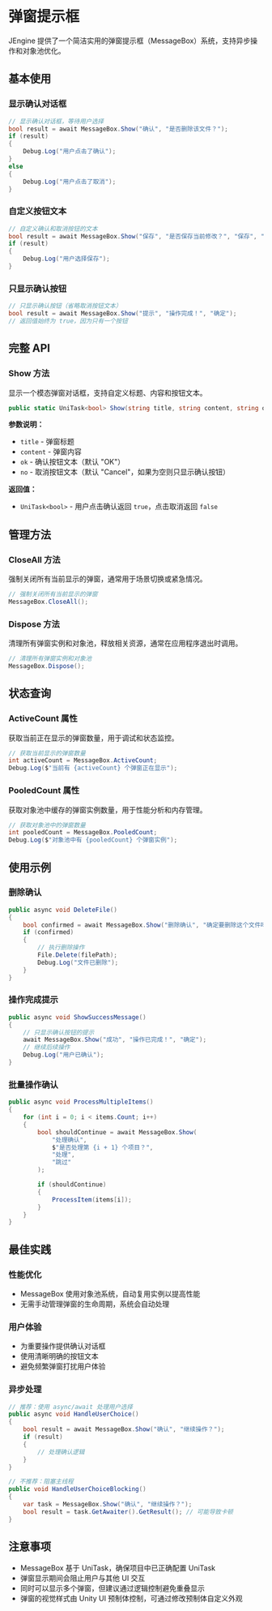 # 弹窗提示框

JEngine 提供了一个简洁实用的弹窗提示框（MessageBox）系统，支持异步操作和对象池优化。

## 基本使用

### 显示确认对话框
```csharp
// 显示确认对话框，等待用户选择
bool result = await MessageBox.Show("确认", "是否删除该文件？");
if (result)
{
    Debug.Log("用户点击了确认");
}
else
{
    Debug.Log("用户点击了取消");
}
```

### 自定义按钮文本
```csharp
// 自定义确认和取消按钮的文本
bool result = await MessageBox.Show("保存", "是否保存当前修改？", "保存", "放弃");
if (result)
{
    Debug.Log("用户选择保存");
}
```

### 只显示确认按钮
```csharp
// 只显示确认按钮（省略取消按钮文本）
bool result = await MessageBox.Show("提示", "操作完成！", "确定");
// 返回值始终为 true，因为只有一个按钮
```

## 完整 API

### Show 方法
显示一个模态弹窗对话框，支持自定义标题、内容和按钮文本。

```csharp
public static UniTask<bool> Show(string title, string content, string ok = "OK", string no = "Cancel")
```

**参数说明：**
- `title` - 弹窗标题
- `content` - 弹窗内容
- `ok` - 确认按钮文本（默认 "OK"）
- `no` - 取消按钮文本（默认 "Cancel"，如果为空则只显示确认按钮）

**返回值：**
- `UniTask<bool>` - 用户点击确认返回 `true`，点击取消返回 `false`

## 管理方法

### CloseAll 方法
强制关闭所有当前显示的弹窗，通常用于场景切换或紧急情况。

```csharp
// 强制关闭所有当前显示的弹窗
MessageBox.CloseAll();
```

### Dispose 方法
清理所有弹窗实例和对象池，释放相关资源，通常在应用程序退出时调用。

```csharp
// 清理所有弹窗实例和对象池
MessageBox.Dispose();
```

## 状态查询

### ActiveCount 属性
获取当前正在显示的弹窗数量，用于调试和状态监控。

```csharp
// 获取当前显示的弹窗数量
int activeCount = MessageBox.ActiveCount;
Debug.Log($"当前有 {activeCount} 个弹窗正在显示");
```

### PooledCount 属性
获取对象池中缓存的弹窗实例数量，用于性能分析和内存管理。

```csharp
// 获取对象池中的弹窗数量
int pooledCount = MessageBox.PooledCount;
Debug.Log($"对象池中有 {pooledCount} 个弹窗实例");
```

## 使用示例

### 删除确认
```csharp
public async void DeleteFile()
{
    bool confirmed = await MessageBox.Show("删除确认", "确定要删除这个文件吗？", "删除", "取消");
    if (confirmed)
    {
        // 执行删除操作
        File.Delete(filePath);
        Debug.Log("文件已删除");
    }
}
```

### 操作完成提示
```csharp
public async void ShowSuccessMessage()
{
    // 只显示确认按钮的提示
    await MessageBox.Show("成功", "操作已完成！", "确定");
    // 继续后续操作
    Debug.Log("用户已确认");
}
```

### 批量操作确认
```csharp
public async void ProcessMultipleItems()
{
    for (int i = 0; i < items.Count; i++)
    {
        bool shouldContinue = await MessageBox.Show(
            "处理确认",
            $"是否处理第 {i + 1} 个项目？",
            "处理",
            "跳过"
        );

        if (shouldContinue)
        {
            ProcessItem(items[i]);
        }
    }
}
```

## 最佳实践

### 性能优化
- MessageBox 使用对象池系统，自动复用实例以提高性能
- 无需手动管理弹窗的生命周期，系统会自动处理

### 用户体验
- 为重要操作提供确认对话框
- 使用清晰明确的按钮文本
- 避免频繁弹窗打扰用户体验

### 异步处理
```csharp
// 推荐：使用 async/await 处理用户选择
public async void HandleUserChoice()
{
    bool result = await MessageBox.Show("确认", "继续操作？");
    if (result)
    {
        // 处理确认逻辑
    }
}

// 不推荐：阻塞主线程
public void HandleUserChoiceBlocking()
{
    var task = MessageBox.Show("确认", "继续操作？");
    bool result = task.GetAwaiter().GetResult(); // 可能导致卡顿
}
```

## 注意事项

- MessageBox 基于 UniTask，确保项目中已正确配置 UniTask
- 弹窗显示期间会阻止用户与其他 UI 交互
- 同时可以显示多个弹窗，但建议通过逻辑控制避免重叠显示
- 弹窗的视觉样式由 Unity UI 预制体控制，可通过修改预制体自定义外观